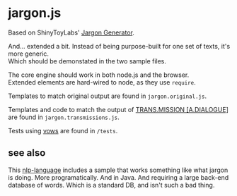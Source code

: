 jargon.js
=========

Based on ShinyToyLabs'  [Jargon Generator](http://shinytoylabs.com/jargon/).

And... extended a bit. Instead of being purpose-built for one set of texts, it's more generic.<br/>
Which should be demonstated in the two sample files.

The core engine should work in both node.js and the browser.<br>
Extended elements are hard-wired to node, as they use `require`.

Templates to match original output are found in `jargon.original.js`.

Templates and code to match the output of [TRANS.MISSION \[A.DIALOGUE\]](http://luckysoap.com/generations/transmission.html) are found in `jargon.transmissions.js`.

Tests using [vows](http://vowsjs.org/) are found in `/tests`.

## see also
This [nlp-language](http://www.playchilla.com/a-programming-language-for-natural-language-generation) includes a sample that works something like what jargon is doing. More programatically. And in Java. And requiring a large back-end database of words. Which is a standard DB, and isn't such a bad thing.
